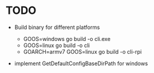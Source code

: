 # TODO

- Build binary for different platforms
    - GOOS=windows go build -o cli.exe
    - GOOS=linux go build -o cli
    - GOARCH=armv7 GOOS=linux go build -o cli-rpi
    
 - implement GetDefaultConfigBaseDirPath for windows